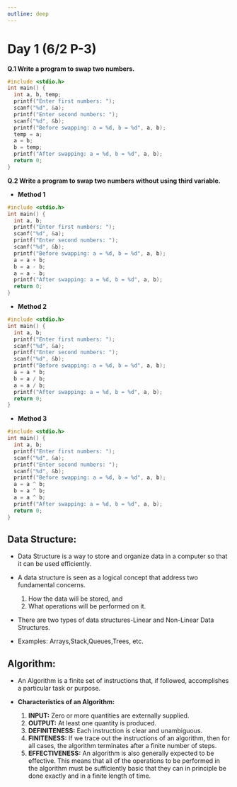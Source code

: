 ```yaml
---
outline: deep
---
```


# Day 1 (6/2 P-3)

**Q.1 Write a program to swap two numbers.**

```c
#include <stdio.h>
int main() {
  int a, b, temp;
  printf("Enter first numbers: ");
  scanf("%d", &a);
  printf("Enter second numbers: ");
  scanf("%d", &b);
  printf("Before swapping: a = %d, b = %d", a, b);
  temp = a;
  a = b;
  b = temp;
  printf("After swapping: a = %d, b = %d", a, b);
  return 0;
}
```

**Q.2 Write a program to swap two numbers without using third variable.**

- **Method 1**

```c
#include <stdio.h>
int main() {
  int a, b;
  printf("Enter first numbers: ");
  scanf("%d", &a);
  printf("Enter second numbers: ");
  scanf("%d", &b);
  printf("Before swapping: a = %d, b = %d", a, b);
  a = a + b;
  b = a - b;
  a = a - b;
  printf("After swapping: a = %d, b = %d", a, b);
  return 0;
}
```

- **Method 2**

```c
#include <stdio.h>
int main() {
  int a, b;
  printf("Enter first numbers: ");
  scanf("%d", &a);
  printf("Enter second numbers: ");
  scanf("%d", &b);
  printf("Before swapping: a = %d, b = %d", a, b);
  a = a * b;
  b = a / b;
  a = a / b;
  printf("After swapping: a = %d, b = %d", a, b);
  return 0;
}
```

- **Method 3**

```c
#include <stdio.h>
int main() {
  int a, b;
  printf("Enter first numbers: ");
  scanf("%d", &a);
  printf("Enter second numbers: ");
  scanf("%d", &b);
  printf("Before swapping: a = %d, b = %d", a, b);
  a = a ^ b;
  b = a ^ b;
  a = a ^ b;
  printf("After swapping: a = %d, b = %d", a, b);
  return 0;
}
```

## Data Structure:

- Data Structure is a way to store and organize data in a computer so that it can be used
  efficiently.
- A data structure is seen as a logical concept that address two fundamental concerns.

  1.  How the data will be stored, and
  2.  What operations will be performed on it.

- There are two types of data structures-Linear and Non-Linear Data Structures.
- Examples: Arrays,Stack,Queues,Trees, etc.

## Algorithm:

- An Algorithm is a finite set of instructions that, if followed, accomplishes a particular
  task or purpose.
- **Characteristics of an Algorithm:**

  1.  **INPUT:** Zero or more quantities are externally supplied.
  2.  **OUTPUT:** At least one quantity is produced.
  3.  **DEFINITENESS:** Each instruction is clear and unambiguous.
  4.  **FINITENESS:** If we trace out the instructions of an algorithm, then for all cases,
    the algorithm terminates after a finite number of steps.
  5.  **EFFECTIVENESS:** An algorithm is also generally expected to be effective. This
    means that all of the operations to be performed in the algorithm must be sufficiently basic that they can in principle be done exactly and in a finite length of
    time.

